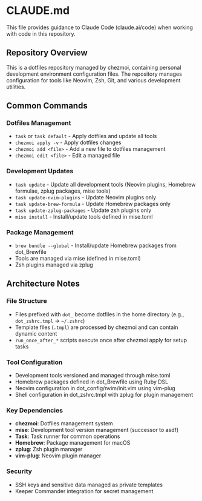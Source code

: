 # CLAUDE.md

This file provides guidance to Claude Code (claude.ai/code) when working with code in this repository.

## Repository Overview

This is a dotfiles repository managed by chezmoi, containing personal development environment configuration files. The repository manages configuration for tools like Neovim, Zsh, Git, and various development utilities.

## Common Commands

### Dotfiles Management
- `task` or `task default` - Apply dotfiles and update all tools
- `chezmoi apply -v` - Apply dotfiles changes
- `chezmoi add <file>` - Add a new file to dotfiles management
- `chezmoi edit <file>` - Edit a managed file

### Development Updates
- `task update` - Update all development tools (Neovim plugins, Homebrew formulae, zplug packages, mise tools)
- `task update-nvim-plugins` - Update Neovim plugins only
- `task update-brew-formula` - Update Homebrew packages only
- `task update-zplug-packages` - Update zsh plugins only
- `mise install` - Install/update tools defined in mise.toml

### Package Management
- `brew bundle --global` - Install/update Homebrew packages from dot_Brewfile
- Tools are managed via mise (defined in mise.toml)
- Zsh plugins managed via zplug

## Architecture Notes

### File Structure
- Files prefixed with `dot_` become dotfiles in the home directory (e.g., `dot_zshrc.tmpl` → `~/.zshrc`)
- Template files (`.tmpl`) are processed by chezmoi and can contain dynamic content
- `run_once_after_*` scripts execute once after chezmoi apply for setup tasks

### Tool Configuration
- Development tools versioned and managed through mise.toml
- Homebrew packages defined in dot_Brewfile using Ruby DSL
- Neovim configuration in dot_config/nvim/init.vim using vim-plug
- Shell configuration in dot_zshrc.tmpl with zplug for plugin management

### Key Dependencies
- **chezmoi**: Dotfiles management system
- **mise**: Development tool version management (successor to asdf)
- **Task**: Task runner for common operations
- **Homebrew**: Package management for macOS
- **zplug**: Zsh plugin manager
- **vim-plug**: Neovim plugin manager

### Security
- SSH keys and sensitive data managed as private templates
- Keeper Commander integration for secret management
